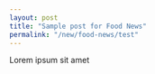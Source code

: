 ```yaml
---
layout: post
title: "Sample post for Food News"
permalink: "/new/food-news/test"
---
```

Lorem ipsum sit amet
